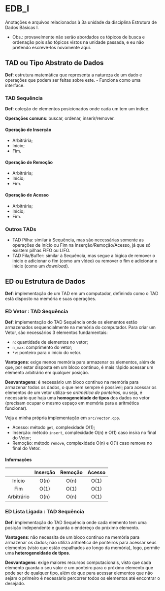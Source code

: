 # EDB_I

Anotações e arquivos relacionados à 3a unidade da disciplina Estrutura de Dados Básicas I.
- Obs.: provavelmente não serão abordados os tópicos de busca e ordenação pois são tópicos vistos na unidade passada, e eu não pretendo escrevê-los novamente aqui.

## TAD ou Tipo Abstrato de Dados
**Def**: estrutura matemática que representa a natureza de um dado e operações que podem ser feitas sobre este. 
    - Funciona como uma interface.

### TAD Sequência
**Def**: coleção de elementos posicionados onde cada um tem um índice. 

**Operações comuns**: buscar, ordenar, inserir/remover.

#### Operação de Inserção 
- Arbitrária;
- Início; 
- Fim. 

#### Operação de Remoção 
- Arbitrária;
- Início; 
- Fim. 

#### Operação de Acesso 
- Arbitrária;
- Início; 
- Fim. 

### Outros TADs
- TAD Pilha: similar à Sequência, mas são necessárias somente as operações de Início ou Fim na Inserção/Remoção/Acesso, já que só existem pilhas FIFO ou LIFO.
- TAD Fila/Buffer: similar à Sequência, mas segue a lógica de remover o início e adicionar o fim (como um vídeo) ou remover o fim e adicionar o início (como um *download*).
## ED ou Estrutura de Dados
**Def**: implementação de um TAD em um computador, definindo como o TAD está disposto na memória e suas operações.

### ED Vetor : TAD Sequência
**Def**: implementação do TAD Sequência onde os elementos estão armazenados sequencialmente na memória do computador. Para criar um Vetor, são necessários 3 elementos fundamentais: 

* `n`: quantidade de elementos no vetor; 
* `n_max`: comprimento do vetor; 
* `*v`: ponteiro para o início do vetor.

**Vantagens**: exige menos memória para armazenar os elementos, além de que, por estar disposta em um bloco contínuo, é mais rápido acessar um elemento arbitrário em qualquer posição.

**Desvantagens**: é necessário um bloco contínuo na memória para armazenar todos os dados, o que nem sempre é possível; para acessar os elementos de um vetor utiliza-se *aritmética de ponteiros*, ou seja, é necessário que haja uma **homogeneidade de tipos** dos dados no vetor (precisam ocupar o mesmo espaço em memória para a aritmética funcionar).

Veja a minha própria implementação em `src/vector.cpp`. 

* Acesso: método `get`, complexidade O(1);
* Inserção: método `insert`, complexidade O(n) e O(1) caso insira no final do Vetor;
* Remoção: método `remove`, complexidade O(n) e O(1) caso remova no final do Vetor.

#### Informações

|             | Inserção | Remoção | Acesso |
| :---------: | :------: | :-----: | :----: |
| Início      | O(n)     | O(n)    | O(1)   |
| Fim         | O(1)     | O(1)    | O(1)   |
| Arbitrário  | O(n)     | O(n)    | O(1)   |


### ED Lista Ligada : TAD Sequência 
**Def**: implementação do TAD Sequência onde cada elemento tem uma posição independente e guarda o endereço do próximo elemento.

**Vantagens**: não necessita de um bloco contínuo na memória para armazenar os dados; não utiliza aritmética de ponteiros para acessar seus elementos (visto que estão espalhados ao longo da memória), logo, permite uma **heterogeneidade de tipos**.

**Desvantagens**: exige maiores recursos computacionais, visto que cada elemento guarda o seu valor e um ponteiro para o próximo elemento que pode ser de qualquer tipo, além de que para acessar elementos que não sejam o primeiro é necessário percorrer todos os elementos até encontrar o desejado.



